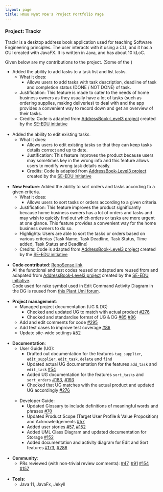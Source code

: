 ```yaml
---
layout: page
title: Hmuu Myat Moe's Project Portfolio Page
---
```


### Project: Trackr

Trackr is a desktop address book application used for teaching Software Engineering principles.
The user interacts with it using a CLI, and it has a GUI created with JavaFX. It is written in Java, and has about 10 kLoC.

Given below are my contributions to the project. (Some of the )

* Added the ability to add tasks to a task list and list tasks.
    * What it does:
        * Allows users to add tasks with task description, deadline of task and completion status (DONE / NOT DONE) of task.
    * Justification: This feature is made to cater to the needs of home business owners as they usually have a lot of tasks (such as ordering supplies, making deliveries) to deal with
      and the app provides a convenient way to record down and get an overview of their tasks.
    * Credits: Code is adapted from [AddressBook-Level3 project](https://github.com/nus-cs2103-AY2223S2/tp) created by the [SE-EDU initiative](https://se-education.org)
<br><br>
* Added the ability to edit existing tasks.
    * What it does:
        * Allows users to edit existing tasks so that they can keep tasks details correct and up to date.
        * Justification: This feature improves the product because users may sometimes key in the wrong info
          and this feature allows users to modify wrong task details easily.
        * Credits: Code is adapted from [AddressBook-Level3 project](https://github.com/nus-cs2103-AY2223S2/tp) created by the [SE-EDU initiative](https://se-education.org)
<br><br>
* **New Feature**: Added the ability to sort orders and tasks according to a given criteria.
    * What it does:
        * Allows users to sort tasks or orders according to a given criteria.
    * Justification: This feature improves the product significantly because home business owners has a lot of orders and tasks
      and may wish to quickly find out which orders or tasks are more urgent at one glance.
      This feature provides a convenient way for the home business owners to do so.
    * Highlights: Users are able to sort the tasks or orders based on various criterias (Task Name, Task Deadline, Task Status, Time added, Task Status and Deadline)
    * Credits: Code is adapted from [AddressBook-Level3 project](https://github.com/nus-cs2103-AY2223S2/tp) created by the [SE-EDU initiative](https://se-education.org)
<br><br>
* **Code contributed**: [RepoSense link](https://nus-cs2103-ay2223s2.github.io/tp-dashboard/?search=hmuumyatmoe&breakdown=true)
<br>All the functional and test codes reused or adapted are reused from and adapated from [AddressBook-Level3 project](https://github.com/nus-cs2103-AY2223S2/tp) created by the [SE-EDU initiative](https://se-education.org).
<br>Code used for rake symbol used in Edit Command Activity Diagram in the DG is reused from [this Plant Uml forum](https://forum.plantuml.net/195/is-there-any-support-for-subactivity-or-the-rake-symbol).
<br><br>
* **Project management**:
    * Managed project documentation (UG & DG)
        * Checked and updated UG to match with actual product [\#276](https://github.com/AY2223S2-CS2103T-W15-2/tp/pull/276)
        * Checked and standardise format of UG & DG [\#85](https://github.com/AY2223S2-CS2103T-W15-2/tp/pull/85) [\#86](https://github.com/AY2223S2-CS2103T-W15-2/tp/pull/86)
    * Add and edit comments for code [\#295](https://github.com/AY2223S2-CS2103T-W15-2/tp/pull/295)
    * Add test cases to improve test coverage [\#89](https://github.com/AY2223S2-CS2103T-W15-2/tp/pull/89)
    * Update site-wide settings [#52](https://github.com/AY2223S2-CS2103T-W15-2/tp/pull/52)
<br><br>
* **Documentation**:
    * User Guide (UG):
        * Drafted out documentation for the features `tag_supplier`, `edit_supplier`, `edit_task`, `delete` and `find`
        * Updated actual UG documentation for the features `add_task` and `edit_task` [\#54](https://github.com/AY2223S2-CS2103T-W15-2/tp/pull/54)
        * Added UG documentation for the features `sort_tasks` and `sort_orders` [\#183](https://github.com/AY2223S2-CS2103T-W15-2/tp/pull/183), [\#193](https://github.com/AY2223S2-CS2103T-W15-2/tp/pull/193)
        * Checked that UG matches with the actual product and updated UG accordingly [\#276](https://github.com/AY2223S2-CS2103T-W15-2/tp/pull/276)
    <br><br>
    * Developer Guide:
        * Updated Glossary to include definitions of meaningful words and phrases [\#70](https://github.com/AY2223S2-CS2103T-W15-2/tp/pull/70)
        * Updated Product Scope (Target User Profile & Value Proposition) and Acknowledgements [\#57](https://github.com/AY2223S2-CS2103T-W15-2/tp/pull/57)
        * Added user stories [\#57](https://github.com/AY2223S2-CS2103T-W15-2/tp/pull/57), [\#152](https://github.com/AY2223S2-CS2103T-W15-2/tp/pull/152)
        * Added UML Class Diagram and updated documentation for Storage [\#152](https://github.com/AY2223S2-CS2103T-W15-2/tp/pull/152)
        * Added documentation and activity diagram for Edit and Sort features [\#173](https://github.com/AY2223S2-CS2103T-W15-2/tp/pull/173), [\#286](https://github.com/AY2223S2-CS2103T-W15-2/tp/pull/286)
<br><br>
* **Community**:
    * PRs reviewed (with non-trivial review comments): [\#47](https://github.com/AY2223S2-CS2103T-W15-2/tp/pull/47), [\#91](https://github.com/AY2223S2-CS2103T-W15-2/tp/pull/91) [\#154](https://github.com/AY2223S2-CS2103T-W15-2/tp/pull/154) [\#157](https://github.com/AY2223S2-CS2103T-W15-2/tp/pull/157)
<br><br>
* **Tools**:
    * Java 11, JavaFx, Jekyll
